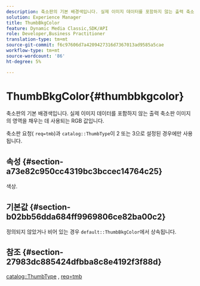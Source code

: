```yaml
---
description: 축소판의 기본 배경색입니다. 실제 이미지 데이터를 포함하지 않는 출력 축소판 이미지의 영역을 채우는 데 사용되는 RGB 값입니다.
solution: Experience Manager
title: ThumbBkgColor
feature: Dynamic Media Classic,SDK/API
role: Developer,Business Practitioner
translation-type: tm+mt
source-git-commit: f6c97606d7a4209427316d7367013ad9585a5cae
workflow-type: tm+mt
source-wordcount: '86'
ht-degree: 5%

---
```



# ThumbBkgColor{#thumbbkgcolor}

축소판의 기본 배경색입니다. 실제 이미지 데이터를 포함하지 않는 출력 축소판 이미지의 영역을 채우는 데 사용되는 RGB 값입니다.

축소판 요청( `req=tmb`)과 `catalog::ThumbType`이 2 또는 3으로 설정된 경우에만 사용됩니다.

## 속성 {#section-a73e82c950cc4319bc3bccec14764c25}

색상.

## 기본값 {#section-b02bb56dda684ff9969806ce82ba00c2}

정의되지 않았거나 비어 있는 경우 `default::ThumbBkgColor`에서 상속됩니다.

## 참조 {#section-27983dc885424dfbba8c8e4192f3f88d}

[catalog::ThumbType](../../../../../is-api/image-catalog/image-serving-api-ref/c-image-catalog-reference/c-image-svg-data-reference/c-image-data-reference/r-thumbtype-cat.md#reference-41149ddffc8749cba2f8d9c8e2611e03) ,  [req=tmb](../../../../../is-api/http-ref/image-serving-api-ref/c-http-protocol-reference/c-command-reference/r-req/r-req.md#reference-907cdb4a97034db7ad94695f25552e76)
